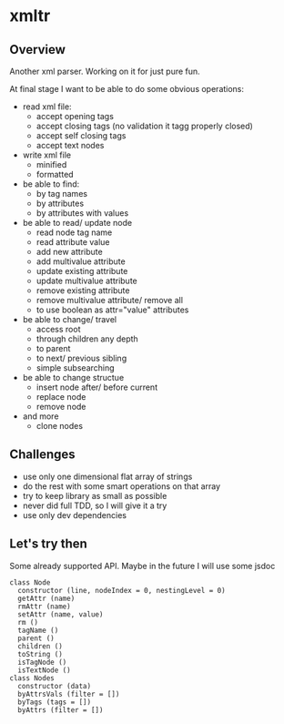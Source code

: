 # xmltr

## Overview

Another xml parser. Working on it for just pure fun.

At final stage I want to be able to do some obvious operations:

- read xml file:
  - accept opening tags
  - accept closing tags (no validation it tagg properly closed)
  - accept self closing tags
  - accept text nodes
- write xml file
  - minified
  - formatted
- be able to find:
  - by tag names
  - by attributes
  - by attributes with values
- be able to read/ update node
  - read node tag name
  - read attribute value
  - add new attribute
  - add multivalue attribute
  - update existing attribute
  - update multivalue attribute
  - remove existing attribute
  - remove multivalue attribute/ remove all
  - to use boolean as attr="value" attributes
- be able to change/ travel
  - access root
  - through children any depth
  - to parent
  - to next/ previous sibling
  - simple subsearching
- be able to change structue
  - insert node after/ before current
  - replace node
  - remove node
- and more
  - clone nodes

## Challenges

- use only one dimensional flat array of strings
- do the rest with some smart operations on that array
- try to keep library as small as possible
- never did full TDD, so I will give it a try
- use only dev dependencies

## Let's try then

Some already supported API. Maybe in the future I will use some jsdoc

```
class Node
  constructor (line, nodeIndex = 0, nestingLevel = 0)
  getAttr (name)
  rmAttr (name)
  setAttr (name, value)
  rm ()
  tagName ()
  parent ()
  children ()
  toString ()
  isTagNode ()
  isTextNode ()
class Nodes
  constructor (data)
  byAttrsVals (filter = [])
  byTags (tags = [])
  byAttrs (filter = [])
```
